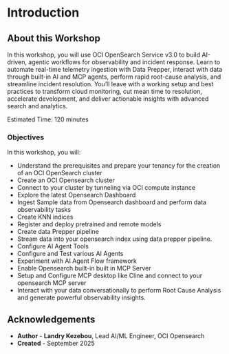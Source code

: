 # Introduction

## About this Workshop

In this workshop, you will use OCI OpenSearch Service v3.0 to build AI-driven, agentic workflows for observability and incident response. Learn to automate real-time telemetry ingestion with Data Prepper, interact with data through built-in AI and MCP agents, perform rapid root-cause analysis, and streamline incident resolution. You’ll leave with a working setup and best practices to transform cloud monitoring, cut mean time to resolution, accelerate development, and deliver actionable insights with advanced search and analytics.



Estimated Time: 120 minutes

### Objectives

In this workshop, you will:
- Understand the prerequisites and prepare your tenancy for the creation of an OCI OpenSearch cluster
- Create an OCI Opensearch cluster
- Connect to your cluster by tunneling via OCI compute instance
- Explore the latest Opensearch Dashboard
- Ingest Sample data from Opensearch dashboard and perform data observability tasks
- Create KNN indices
- Register and deploy pretrained and remote models
- Create data Prepper pipeline
- Stream data into your opensearch index using data prepper pipeline.
- Configure AI Agent Tools
- Configure and Test various AI Agents
- Experiment with AI Agent Flow framework
- Enable Opensearch built-in  built in MCP Server
- Setup and Configure MCP desktop like Cline and connect to your opensearch MCP server
- Interact with your data conversationally to perform Root Cause Analysis and generate powerful observability insights.


## Acknowledgements

* **Author** - **Landry Kezebou**, Lead AI/ML Engineer, OCI Opensearch
* **Created** - September 2025
